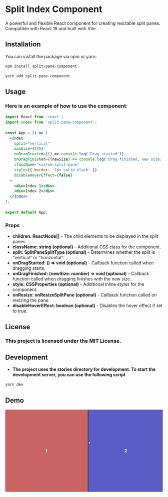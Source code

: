 # Split Index Component

A powerful and flexible React component for creating resizable split panes. Compatible with React 18 and built with Vite.

## Installation

You can install the package via npm or yarn:

```sh
npm install split-pane-component
```

```sh
yarn add split-pane-component
```

## Usage

### Here is an example of how to use the component:

```jsx
import React from 'react';
import Index from 'split-pane-component';

const App = () => (
  <Index
    split="vertical"
    maxSize={200}
    onDragStarted={() => console.log('Drag started')}
    onDragFinished={(newSize) => console.log('Drag finished, new size:', newSize)}
    className="custom-split-pane"
    style={{ border: '1px solid black' }}
    disableHoverEffect={false}
  >
    <div>Index 1</div>
    <div>Index 2</div>
  </Index>
);

export default App;
```

### Props
* **children: ReactNode[]** - The child elements to be displayed in the split panes.
* **className: string (optional)** - Additional CSS class for the component.
* **split: SplitPaneSplitType (optional)** - Determines whether the split is "vertical" or "horizontal".
* **onDragStarted: () => void (optional)** - Callback function called when dragging starts.
* **onDragFinished: (newSize: number) => void (optional)** - Callback function called when dragging finishes with the new size.
* **style: CSSProperties (optional)** - Additional inline styles for the component.
* **onResize: onResizeSplitPane (optional)** - Callback function called on resizing the pane.
* **disableHoverEffect: boolean (optional)** - Disables the hover effect if set to true.

## License
### This project is licensed under the MIT License.

## Development

* **The project uses the stories directory for development. To start the development server, you can use the following script**

```sh
yarn dev
```

## Demo

![image](./assets/demo.gif)
